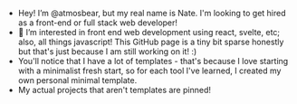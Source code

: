 - Hey! I’m @atmosbear, but my real name is Nate. I'm looking to get hired as a front-end or full stack web developer!
- 👀 I’m interested in front end web development using react, svelte, etc; also, all things javascript! This GitHub page is a tiny bit sparse honestly but that's just because I am still working on it! :)
- You'll notice that I have a lot of templates - that's because I love starting with a minimalist fresh start, so for each tool I've learned, I created my own personal minimal template.
- My actual projects that aren't templates are pinned!

<!---
atmosbear/atmosbear is a ✨ special ✨ repository because its `README.md` (this file) appears on your GitHub profile.
You can click the Preview link to take a look at your changes.
--->
